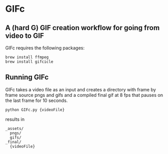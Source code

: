 # GIFc

## A (hard G) GIF creation workflow for going from video to GIF

GIFc requires the following packages:

```
brew install ffmpeg
brew install gifcicle
```

## Running GIFc

GIFc takes a video file as an input and creates a directory with frame by frame source pngs and gifs and a compiled final gif at 8 fps that pauses on the last frame for 10 seconds.

```
python GIFc.py {videoFile}
```
results in
```
_assets/
  pngs/
  gifs/
_final/
  {videoFile}
```
